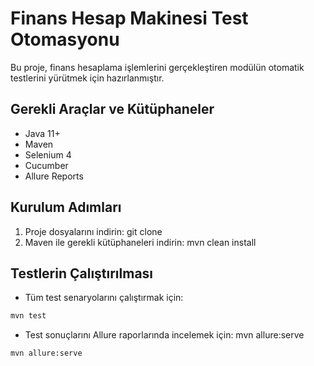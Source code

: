 # Finans Hesap Makinesi Test Otomasyonu
Bu proje, finans hesaplama işlemlerini gerçekleştiren modülün otomatik testlerini yürütmek için hazırlanmıştır.

## Gerekli Araçlar ve Kütüphaneler
- Java 11+
- Maven
- Selenium 4
- Cucumber
- Allure Reports

## Kurulum Adımları
1. Proje dosyalarını indirin: git clone <repository-url>
2. Maven ile gerekli kütüphaneleri indirin: mvn clean install

## Testlerin Çalıştırılması
- Tüm test senaryolarını çalıştırmak için: 
```sh
mvn test
```

- Test sonuçlarını Allure raporlarında incelemek için:
  mvn allure:serve
```sh
mvn allure:serve
```
